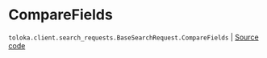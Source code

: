 # CompareFields
`toloka.client.search_requests.BaseSearchRequest.CompareFields` | [Source code](https://github.com/Toloka/toloka-kit/blob/v0.1.26/src/client/search_requests.py#L171)


